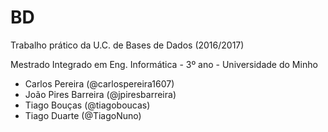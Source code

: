 BD
==

Trabalho prático da U.C. de Bases de Dados (2016/2017)

Mestrado Integrado em Eng. Informática - 3º ano - Universidade do Minho

* Carlos Pereira (@carlospereira1607)
* João Pires Barreira (@jpiresbarreira)
* Tiago Bouças (@tiagoboucas)
* Tiago Duarte (@TiagoNuno)

